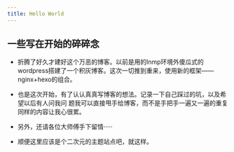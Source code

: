 ```yaml
---
title: Hello World
---
```


## 一些写在开始的碎碎念


* 折腾了好久才建好这个万恶的博客。以前是用的lnmp环境外傻瓜式的wordpress搭建了一个积灰博客。这次一切推到重来，使用新的框架——nginx+hexo的组合。

* 也是这次开始，有了认认真真写博客的想法。记录一下自己踩过的坑，以及希望以后有人问我问 题我可以直接甩手给博客，而不是手把手一遍又一遍的重复同样的内容让我心很累。

* 另外，还请各位大师傅手下留情·····

* 顺便这里应该是个二次元的主题站点吧，就这样。


